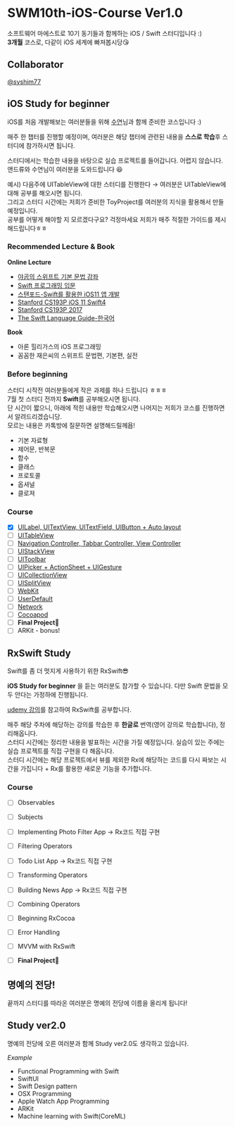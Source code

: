 # SWM10th-iOS-Course Ver1.0
소프트웨어 마에스트로 10기 동기들과 함께하는 iOS / Swift 스터디입니다 :)  
**3개월** 코스로, 다같이 iOS 세계에 빠져봅시당😘

## Collaborator

[@syshim77][1]

## iOS Study for beginner

iOS를 처음 개발해보는 여러분들을 위해 [수연][2]님과 함께 준비한 코스입니다 :)

매주 한 챕터를 진행할 예정이며, 여러분은 해당 챕터에 관련된 내용을 **스스로 학습**후  스터디에 참가하시면 됩니다.

스터디에서는 학습한 내용을 바탕으로 실습 프로젝트를 들어갑니다. 어렵지 않습니다. 앤드류와 수연님이 여러분을 도와드립니다 😆

예시) 다음주에 UITableView에 대한 스터디를 진행한다 → 여러분은 UITableView에 대해 공부를 해오시면 됩니다.  
그리고 스터디 시간에는 저희가 준비한 ToyProject를 여러분의 지식을 활용해서 만들 예정입니다.  
공부를 어떻게 해야할 지 모르겠다구요? 걱정마세요 저희가 매주 적절한 가이드를 제시해드립니다ㅎㅎ  

### Recommended Lecture & Book
**Online Lecture**  
- [야곰의 스위프트 기본 문법 강좌][3]
- [Swift 프로그래밍 입문][4]
- [스탠포드-Swift를 활용한 iOS11 앱 개발][5]
- [Stanford CS193P iOS 11 Swift4][6]
- [Stanford CS193P 2017][7]
- [The Swift Language Guide-한국어][8]  

**Book**  
- 아론 힐리가스의 iOS 프로그래밍
- 꼼꼼한 재은씨의 스위프트 문법편, 기본편, 실전

### Before beginning
스터디 시작전 여러분들에게 작은 과제를 하나 드립니다 ㅎㅎㅎ  
7월 첫 스터디 전까지 **Swift**를 공부해오시면 됩니다.  
단 시간이 짧으니, 아래에 적힌 내용만 학습해오시면 나머지는 저희가 코스를 진행하면서 알려드리겠습니당.  
모르는 내용은 카톡방에 질문하면 설명해드릴께욥!  

- 기본 자료형
- 제어문, 반복문
- 함수
- 클래스
- 프로토콜
- 옵셔널
- 클로져

### Course
- [x] [UILabel, UITextView, UITextField, UIButton + Auto layout][10]
- [ ]  [UITableView][11]
- [ ]  [Navigation Controller, Tabbar Controller, View Controller][12]
- [ ]  [UIStackView][13]
- [ ]  [UIToolbar][14]
- [ ]  [UIPicker + ActionSheet + UIGesture][15]
- [ ]  [UICollectionView][16]
- [ ]  [UISplitView][17]
- [ ]  [WebKit][18]
- [ ]  [UserDefault][19]
- [ ]  [Network][20]
- [ ]  [Cocoapod][21]
- [ ]  **Final Project🥳**
- [ ]  ARKit - bonus!

## RxSwift Study

Swift를 좀 더 멋지게 사용하기 위한 RxSwift😎

**iOS Study for beginner** 을 듣는 여러분도 참가할 수 있습니다. 다만 Swift 문법을 모두 안다는 가정하에 진행됩니다.

[udemy 강의][9]를 참고하여 RxSwift를 공부합니다.

매주 해당 주차에 해당하는 강의를 학습한 후 **한글로** 번역(영어 강의로 학습합니다), 정리해옵니다.  
스터디 시간에는 정리한 내용을 발표하는 시간을 가질 예정입니다.
실습이 있는 주에는 실습 프로젝트를 직접 구현을 다 해옵니다.  
스터디 시간에는 해당 프로젝트에서 뷰를 제외한 Rx에 해당하는 코드를 다시 짜보는 시간을 가집니다 + Rx를 활용한 새로운 기능을 추가합니다.

### Course
- [ ]  Observables
- [ ]  Subjects
- [ ]  Implementing Photo Filter App → Rx코드 직접 구현
- [ ]  Filtering Operators
- [ ]  Todo List App → Rx코드 직접 구현
- [ ]  Transforming Operators
- [ ]  Building News App → Rx코드 직접 구현
- [ ]  Combining Operators
- [ ]  Beginning RxCocoa
- [ ]  Error Handling
- [ ]  MVVM with RxSwift
- [ ]  **Final Project🥳**


## 명예의 전당!

끝까지 스터디를 따라온 여러분은 명예의 전당에 이름을 올리게 됩니다!

## Study ver2.0

명예의 전당에 오른 여러분과 함께 Study ver2.0도 생각하고 있습니다.  

*Example*
- Functional Programming with Swift
- SwiftUI
- Swift Design pattern
- OSX Programming
- Apple Watch App Programming
- ARKit
- Machine learning with Swift(CoreML)

[1]:	https://github.com/syshim77
[2]:	https://github.com/syshim77
[3]:	https://www.inflearn.com/course/%EC%8A%A4%EC%9C%84%ED%94%84%ED%8A%B8-%EA%B8%B0%EB%B3%B8-%EB%AC%B8%EB%B2%95#description
[4]:	https://www.edwith.org/boostcamp_ios
[5]:	https://www.edwith.org/swiftapp
[6]:	https://www.youtube.com/watch?v=71pyOB4TPRE&list=PLPA-ayBrweUzGFmkT_W65z64MoGnKRZMq
[7]:	https://www.youtube.com/watch?v=ilQ-tq772VI&list=PLPA-ayBrweUz32NSgNZdl0_QISw-f12Ai
[8]:	https://jusung.gitbook.io/the-swift-language-guide/
[9]:	https://www.udemy.com/mastering-rxswift-in-ios/
[10]:	/Basic-week1/week1.md
[11]:	/Basic-week2/week2.md
[12]:	/wait.md
[13]:	/wait.md
[14]:	/wait.md
[15]:	/wait.md
[16]:	/wait.md
[17]:	/wait.md
[18]:	/wait.md
[19]:	/wait.md
[20]:	/wait.md
[21]:	/wait.md
